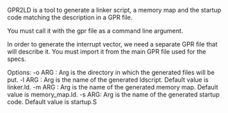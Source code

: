 GPR2LD is a tool to generate a linker script, a memory map and the startup code
matching the description in a GPR file.

You must call it with the gpr file as a command line argument.

In order to generate the interrupt vector, we need a separate GPR file
that will describe it. You must import it from the main GPR file used for
the specs.

Options:
        -o ARG : Arg is the directory in which the generated files will be put.
        -l ARG : Arg is the name of the generated ldscript.
                Default value is linker.ld.
        -m ARG : Arg is the name of the generated memory map.
                Default value is memory_map.ld.
        -s ARG: Arg is the name of the generated startup code.
                Default value is startup.S

